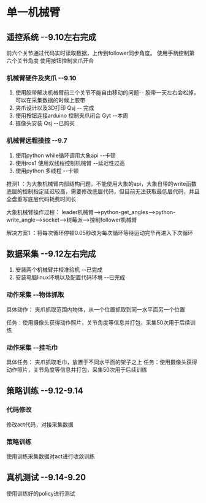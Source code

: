 # 单一机械臂

## 遥控系统 --9.10左右完成
前六个关节通过代码实时读取数据，上传到follower同步角度。
  使用手柄控制第六个关节角度
  使用按钮控制夹爪开合
### 机械臂硬件及夹爪 --9.10
1. 使用胶带解决机械臂前三个关节不能自由移动的问题-- 胶带一天左右会松掉，可以在采集数据的时候上胶带
2. 夹爪设计以及3D打印 Qsj -- 完成
3. 使用按钮连接arduino 控制夹爪闭合 Gyt --本周
4. 摄像头安装 Qsj --已购买
### 机械臂远程操控 --9.7 
1. 使用python while循环调用大象api --卡顿
2. 使用ros1 使用双线程控制机械臂 --延迟性过高
3. 使用python 多线程 --卡顿

推测1 ：为大象机械臂内部结构问题，不能使用大象的api，大象自带的write函数底层的控制指定延迟较高，需要修改底层代码，但目前无法获取最低层代码，并且全盘重写底层代码耗费时间长

大象机械臂操作过程：
leader机械臂-->python-get_angles-->python-write_angle-->socket-->树莓派-->控制follower机械臂

解决方案1 ：将每次循环停顿0.05秒改为每次循环等待运动完毕再进入下次循环

## 数据采集 --9.12左右完成
1. 安装两个机械臂并校准验机   --已完成
2. 安装电脑linux环境以及配置代码环境    --已完成
### 动作采集 --物体抓取
具体动作： 夹爪抓取范围内物体，从一个位置抓取到同一水平面另一个位置

任务：使用摄像头获得动作照片，关节角度等信息并打包，采集50次用于后续训练
### 动作采集 --挂毛巾
具体任务： 夹爪抓取毛巾，放置于不同水平面的架子之上
任务：使用摄像头获得动作照片，关节角度等信息并打包，采集50次用于后续训练

## 策略训练 --9.12-9.14
### 代码修改
修改act代码，对接采集数据
### 策略训练
使用训练采集数据对act进行收敛训练
## 真机测试 --9.14-9.20
使用训练好的policy进行测试
